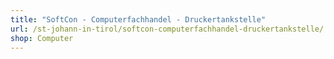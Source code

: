 ```yaml
---
title: "SoftCon - Computerfachhandel - Druckertankstelle"
url: /st-johann-in-tirol/softcon-computerfachhandel-druckertankstelle/
shop: Computer
---
```

